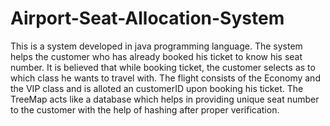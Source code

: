 # Airport-Seat-Allocation-System
This is a system developed in java programming language. The system helps the customer who has already booked his ticket to know his seat number. It is believed that while booking ticket, the customer selects as to which class he wants to travel with. The flight consists of the Economy and the VIP class and is alloted an customerID upon booking his ticket. The TreeMap acts like a database which helps in providing unique seat number to the customer with the help of hashing after proper verification.
